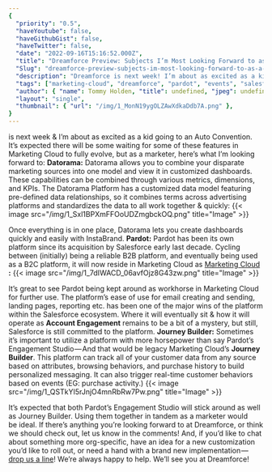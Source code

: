```yaml
---
{
  "priority": "0.5",
  "haveYoutube": false,
  "haveGithubGist": false,
  "haveTwitter": false,
  "date": "2022-09-16T15:16:52.000Z",
  "title": "Dreamforce Preview: Subjects I’m Most Looking Forward to as a Marketer",
  "Slug": "dreamforce-preview-subjects-im-most-looking-forward-to-as-a-marketer",
  "description": "Dreamforce is next week! I’m about as excited as a kid going to an Auto Convention. It’s expected there will be some waiting for some of these features in Marketing Cloud to fully evolve, but as a marketer, here’s what I’m looking forward to...",
  "tags": ["marketing-cloud", "dreamforce", "pardot", "events", "salesforce"],
  "author": { "name": Tommy Holden, "title": undefined, "jpeg": undefined },
  "layout": "single",
  "thumbnail": { "url": "/img/1_MonN19ygOLZAwXdkaDdb7A.png" },
}
---
```


[](http://www.dreamforce.com) is next week &amp; I’m about as excited as a kid going to an Auto Convention. It’s expected there will be some waiting for some of these features in Marketing Cloud to fully evolve, but as a marketer, here’s what I’m looking forward to:
<strong>Datorama:</strong> Datorama allows you to combine your disparate marketing sources into one model and view it in customized dashboards. These capabilities can be combined through various metrics, dimensions, and KPIs. The Datorama Platform has a customized data model featuring pre-defined data relationships, so it combines terms across advertising platforms and standardizes the data to all work together &amp; quickly:
{{< image src="/img/1_Sxl1BPXmFFOoUDZmgbckOQ.png" title="Image" >}}

Once everything is in one place, Datorama lets you create dashboards quickly and easily with InstaBrand.
<strong>Pardot:</strong> Pardot has been its own platform since its acquisition by Salesforce early last decade. Cycling between (initially) being a reliable B2B platform, and eventually being used as a B2C platform, it will now reside in Marketing Cloud as [Marketing Cloud ](https://www.salesforceben.com/the-drip/pardot-renamed-marketing-cloud-account-engagement/)<strong>:</strong>
{{< image src="/img/1_7dIWACD_06avfOjz8G43zw.png" title="Image" >}}

It’s great to see Pardot being kept around as workhorse in Marketing Cloud for further use. The platform’s ease of use for email creating and sending, landing pages, reporting etc. has been one of the major wins of the platform within the Salesforce ecosystem. Where it will eventually sit &amp; how it will operate as **Account Engagement** remains to be a bit of a mystery, but still, Salesforce is still committed to the platform.
<strong>Journey Builder:</strong> Sometimes it’s important to utilize a platform with more horsepower than say Pardot’s Engagement Studio — And that would be legacy Marketing Cloud’s **Journey Builder**. This platform can track all of your customer data from any source based on attributes, browsing behaviors, and purchase history to build personalized messaging. It can also trigger real-time customer behaviors based on events (EG: purchase activity.)
{{< image src="/img/1_QSTkYI5rJnjO4mnRbRw7Pw.png" title="Image" >}}

It’s expected that both Pardot’s Engagement Studio will stick around as well as Journey Builder. Using them together in tandem as a marketer would be ideal.
If there’s anything you’re looking forward to at Dreamforce, or think we should check out, let us know in the comments! And, if you’d like to chat about something more org-specific, have an idea for a new customization you’d like to roll out, or need a hand with a brand new implementation — [drop us a line](https://appexchange.salesforce.com/appxConsultingListingDetail?listingId=a0N30000001gF9jEAE)! We’re always happy to help.
We’ll see you at Dreamforce!
